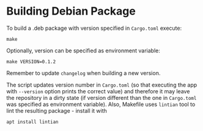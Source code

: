 # Building Debian Package

To build a .deb package with version specified in `Cargo.toml`
execute:

```
make
```

Optionally, version can be specified as environment variable:

```
make VERSION=0.1.2
```

Remember to update `changelog` when building a new version.

The script updates version number in `Cargo.toml` (so that executing
the app with `--version` option prints the correct value) and
therefore it may leave the repository in a dirty state (if version
different than the one in `Cargo.toml` was specified as environment
variable). Also, Makefile uses `lintian` tool to lint the resulting
package - install it with

```
apt install lintian
```
